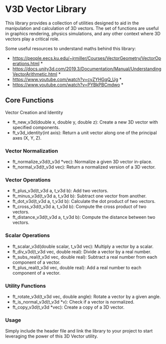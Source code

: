 # V3D Vector Library #
This library provides a collection of utilities designed to aid in the manipulation and calculation of 3D vectors. The set of functions are useful in graphics rendering, physics simulations, and any other context where 3D vectors play a critical role.

Some useful resources to understand maths behind this library:

* https://people.eecs.ku.edu/~jrmiller/Courses/VectorGeometry/VectorOperations.html *
* https://docs.unity3d.com/2019.3/Documentation/Manual/UnderstandingVectorArithmetic.html *
* https://www.youtube.com/watch?v=cyZYHGqQ_Ug *
* https://www.youtube.com/watch?v=PYBkPBCmdwo *

## Core Functions ##
Vector Creation and Identity

- ft_new_v3d(double x, double y, double z): Create a new 3D vector with specified components.
- ft_v3d_identity(int axis): Return a unit vector along one of the principal axes (X, Y, Z).

### Vector Normalization ###

- ft_normalize_v3d(t_v3d \*vec): Normalize a given 3D vector in-place.
- ft_normal_v3d(t_v3d vec): Return a normalized version of a 3D vector.

### Vector Operations ###

- ft_plus_v3d(t_v3d a, t_v3d b): Add two vectors.
- ft_minus_v3d(t_v3d a, t_v3d b): Subtract one vector from another.
- ft_dot_v3d(t_v3d a, t_v3d b): Calculate the dot product of two vectors.
- ft_cross_v3d(t_v3d a, t_v3d b): Compute the cross product of two vectors.
- ft_distance_v3d(t_v3d a, t_v3d b): Compute the distance between two vectors.

### Scalar Operations ###

- ft_scalar_v3d(double scalar, t_v3d vec): Multiply a vector by a scalar.
- ft_div_v3d(t_v3d vec, double real): Divide a vector by a real number.
- ft_subs_real(t_v3d vec, double real): Subtract a real number from each component of a vector.
- ft_plus_real(t_v3d vec, double real): Add a real number to each component of a vector.

### Utility Functions ###

- ft_rotate_v3d(t_v3d vec, double angle): Rotate a vector by a given angle.
- ft_is_normal_v3d(t_v3d \*v): Check if a vector is normalized.
- ft_copy_v3d(t_v3d \*vec): Create a copy of a 3D vector.

### Usage ###
Simply include the header file and link the library to your project to start leveraging the power of this 3D Vector utility.